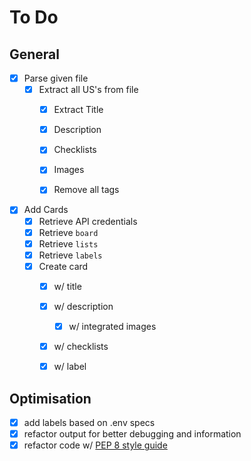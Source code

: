 # To Do 

## General
- [X] Parse given file 
  - [X] Extract all US's from file
    - [X] Extract Title
    - [X] Description
    - [X] Checklists
    - [X] Images
    - [X] Remove all tags


- [X] Add Cards 
  - [X] Retrieve API credentials
  - [X] Retrieve `board`
  - [X] Retrieve `lists`
  - [X] Retrieve `labels`
  - [X] Create card 
    - [X] w/ title
    - [X] w/ description
      - [X] w/ integrated images
    - [X] w/ checklists
    - [X] w/ label
  

## Optimisation
- [X] add labels based on .env specs
- [X] refactor output for better debugging and information 
- [X] refactor code w/ [PEP 8 style guide](https://www.python.org/dev/peps/pep-0008/#function-and-variable-names)
